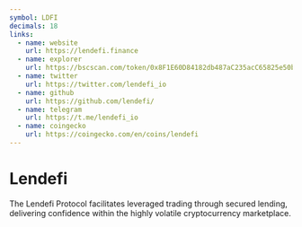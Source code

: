 ```yaml
---
symbol: LDFI
decimals: 18
links:
  - name: website
    url: https://lendefi.finance
  - name: explorer
    url: https://bscscan.com/token/0x8F1E60D84182db487aC235acC65825e50b5477a1
  - name: twitter
    url: https://twitter.com/lendefi_io
  - name: github
    url: https://github.com/lendefi/
  - name: telegram
    url: https://t.me/lendefi_io
  - name: coingecko
    url: https://coingecko.com/en/coins/lendefi
---
```


# Lendefi

The Lendefi Protocol facilitates leveraged trading through secured lending, delivering confidence within the highly volatile cryptocurrency marketplace.

